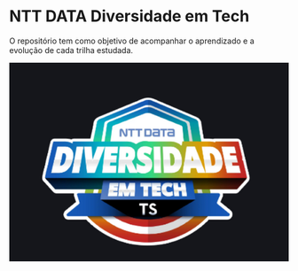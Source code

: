 # NTT DATA Diversidade em Tech
 <p>O repositório tem como objetivo de acompanhar o aprendizado e a evolução de cada trilha estudada.</p>

<!-- ## Pré-visualização: -->

<!-- []() -->
![preview](./img/readme01.png)
<!-- <div align="center"><img src="./img/readme01.png" width="auto">
</div> -->